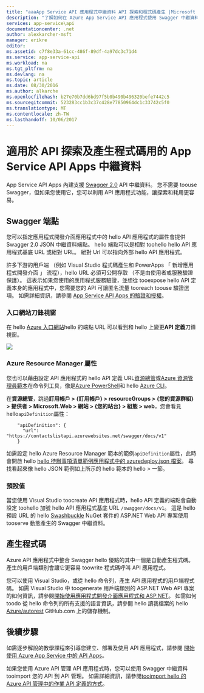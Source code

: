 ```yaml
---
title: "aaaApp Service API 應用程式中繼資料 API 探索和程式碼產生 |Microsoft 文件"
description: "了解如何在 Azure App Service API 應用程式使用 Swagger 中繼資料 toofacilitate API 探索和程式碼產生。"
services: app-service\api
documentationcenter: .net
author: alexkarcher-msft
manager: erikre
editor: 
ms.assetid: c7f8e33a-61cc-486f-89df-4a97dc3c71d4
ms.service: app-service-api
ms.workload: na
ms.tgt_pltfrm: na
ms.devlang: na
ms.topic: article
ms.date: 08/30/2016
ms.author: alkarche
ms.openlocfilehash: b27e70b7dd6bd97f5b0b490b496320befe7442c5
ms.sourcegitcommit: 523283cc1b3c37c428e77850964dc1c33742c5f0
ms.translationtype: MT
ms.contentlocale: zh-TW
ms.lasthandoff: 10/06/2017
---
```

# <a name="app-service-api-apps-metadata-for-api-discovery-and-code-generation"></a>適用於 API 探索及產生程式碼用的 App Service API Apps 中繼資料
App Service API Apps 內建支援 [Swagger 2.0](http://swagger.io/) API 中繼資料。 您不需要 toouse Swagger，但如果您使用它，您可以利用 API 應用程式功能，讓探索和耗用更容易。   

## <a name="swagger-endpoint"></a>Swagger 端點
您可以指定應用程式開發介面應用程式中的 hello API 應用程式的屬性會提供 Swagger 2.0 JSON 中繼資料端點。 hello 端點可以是相對 toohello hello API 應用程式基底 URL 或絕對 URL。 絕對 Url 可以指向外部 hello API 應用程式。 

許多下游的用戶端 （例如 Visual Studio 程式碼產生和 PowerApps 「 新增應用程式開發介面 」 流程），hello URL 必須可公開存取 （不是由使用者或服務驗證保護）。 這表示如果您使用的應用程式服務驗證，並想從 tooexpose hello API 定義本身的應用程式中，您需要您的 API 可讓匿名流量 tooreach toouse 驗證選項。 如需詳細資訊，請參閱 [App Service API Apps 的驗證和授權](app-service-api-authentication.md)。

### <a name="portal-blade"></a>入口網站刀鋒視窗
在 hello [Azure 入口網站](https://portal.azure.com/)hello 的端點 URL 可以看到和 hello 上變更**API 定義**刀鋒視窗。

![](./media/app-service-api-metadata/apidefblade.png)

### <a name="azure-resource-manager-property"></a>Azure Resource Manager 屬性
您也可以藉由設定 API 應用程式的 hello API 定義 URL[資源總管](https://resources.azure.com/)或[Azure 資源管理員範本](../azure-resource-manager/resource-group-authoring-templates.md)在命令列工具，像是[Azure PowerShell](/powershell/azureps-cmdlets-docs)和 hello [Azure CLI](../cli-install-nodejs.md)。 

在**資源總管**，跳過**訂用帳戶 > {訂用帳戶} > resourceGroups > {您的資源群組} > 提供者 > Microsoft.Web > 網站 > {您的站台} > 組態 > web**，您會看見 hello`apiDefinition`屬性：

        "apiDefinition": {
          "url": "https://contactslistapi.azurewebsites.net/swagger/docs/v1"
        }

如需設定 hello Azure Resource Manager 範本的範例`apiDefinition`屬性，此時會開啟 hello [hello 待辦事項清單範例應用程式中的 azuredeploy.json 檔案](https://github.com/azure-samples/app-service-api-dotnet-todo-list/blob/master/azuredeploy.json)。 尋找看起來像 hello JSON 範例如上所示的 hello 範本的 hello > 一節。

### <a name="default-value"></a>預設值
當您使用 Visual Studio toocreate API 應用程式時，hello API 定義的端點會自動設定 toohello 加號 hello API 應用程式基底 URL `/swagger/docs/v1`。 這是 hello 預設 URL 的 hello [Swashbuckle](https://www.nuget.org/packages/Swashbuckle) NuGet 套件的 ASP.NET Web API 專案使用 tooserve 動態產生的 Swagger 中繼資料。 

## <a name="code-generation"></a>產生程式碼
Azure API 應用程式中整合 Swagger hello 優點的其中一個是自動產生程式碼。 產生的用戶端類別會讓它更容易 toowrite 程式碼呼叫 API 應用程式。

您可以使用 Visual Studio，或從 hello 命令列，產生 API 應用程式的用戶端程式碼。 如需 Visual Studio 中 toogenerate 用戶端類別的 ASP.NET Web API 專案的如何資訊，請參閱[開始使用應用程式開發介面應用程式和 ASP.NET](app-service-api-dotnet-get-started.md#codegen)。 如需如何 toodo 從 hello 命令列的所有支援的語言資訊，請參閱 hello 讀我檔案的 hello [Azure/autorest](https://github.com/azure/autorest) GitHub.com 上的儲存機制。

## <a name="next-steps"></a>後續步驟
如需逐步解說的教學課程來引導您建立、部署及使用 API 應用程式，請參閱 [開始使用 Azure App Service 中的 API Apps](app-service-api-dotnet-get-started.md)。

如果您使用 Azure API 管理 API 應用程式時，您可以使用 Swagger 中繼資料 tooimport 您的 API 到 API 管理。 如需詳細資訊，請參閱[tooimport hello 的 Azure API 管理中的作業 API 定義的方式](../api-management/api-management-howto-import-api.md)。 

